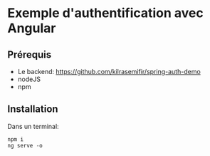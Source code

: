 # Exemple d'authentification avec Angular

## Prérequis
* Le backend: https://github.com/kilrasemifir/spring-auth-demo
* nodeJS
* npm

## Installation
Dans un terminal:
```shell
npm i
ng serve -o
```